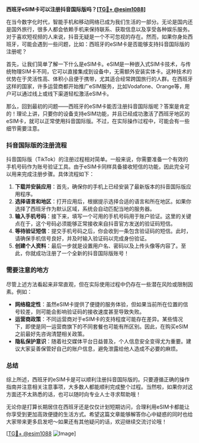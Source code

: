 **西班牙eSIM卡可以注册抖音国际版吗？[[TG💪+ @esim1088](https://t.me/s/esim1088)]**

在当今数字化时代，智能手机和移动网络已成为我们生活的一部分。无论是国内还是国外旅行，很多人都会依赖手机来保持联系、获取信息以及享受各种娱乐服务。对于喜欢短视频的人来说，抖音无疑是一个不可忽视的存在。然而，如果你身处西班牙，可能会遇到一些问题，比如：西班牙的eSIM卡是否能够支持抖音国际版的注册呢？

首先，让我们简单了解一下什么是eSIM卡。eSIM是一种嵌入式SIM卡技术，与传统物理SIM卡不同，它可以直接集成到设备中，无需额外安装实体卡。这种技术的优势在于灵活性高、体积小且便于携带，尤其适合经常跨国旅行的人群。在西班牙这样的国家，许多运营商都开始推广eSIM服务，比如Vodafone、Orange等，用户可以通过线上或线下渠道轻松激活eSIM卡。

那么，回到最初的问题——西班牙的eSIM卡能否注册抖音国际版呢？答案是肯定的！理论上讲，只要你的设备支持eSIM功能，并且已经成功激活了西班牙地区的eSIM卡，就可以正常使用抖音国际版。不过，在实际操作过程中，可能会有一些细节需要注意。

### 抖音国际版的注册流程

抖音国际版（TikTok）的注册过程相对简单。一般来说，你需要准备一个有效的手机号码作为账号验证工具。由于eSIM卡同样具备接收短信的功能，因此完全可以用来完成注册步骤。具体流程如下：

1. **下载并安装应用**：首先，确保你的手机上已经安装了最新版本的抖音国际版应用程序。
2. **选择语言和地区**：打开应用后，根据提示选择合适的语言和所在地区。如果你选择了西班牙作为默认区域，系统会自动匹配当地的服务器。
3. **输入手机号码**：接下来，填写一个可用的手机号码用于账户验证。这里的关键点在于，这个号码必须能够正常接收来自抖音官方发送的验证码短信。
4. **等待验证短信**：提交手机号码之后，你会收到一条包含验证码的短信。此时，请确保手机信号良好，并及时输入验证码以完成身份验证。
5. **创建个人资料**：最后一步就是设置用户名、密码以及上传头像等内容了。至此，你就成功注册了一个全新的抖音国际版账号！

### 需要注意的地方

尽管上述方法看起来非常直观，但在实际使用过程中仍存在一些潜在风险或限制因素。例如：

- **网络稳定性**：虽然eSIM卡提供了便捷的服务体验，但如果当前所在位置的信号较差，则可能会影响验证码的接收速度甚至导致失败。
- **运营商政策**：不同运营商对于eSIM卡的支持程度可能存在差异。某些情况下，即使是同一运营商旗下的不同套餐也可能有所区别。因此，在购买eSIM之前最好先咨询清楚相关政策。
- **隐私保护意识**：随着社交媒体平台日益普及，个人信息安全变得尤为重要。建议大家妥善保管好自己的账户信息，避免泄露给他人造成不必要的麻烦。

### 总结

综上所述，西班牙的eSIM卡是可以顺利注册抖音国际版的。只要遵循正确的操作指南并注意相关注意事项，大多数人都能顺利完成整个过程。当然啦，如果你对这方面还不太熟悉的话，也可以随时向专业人士寻求帮助哦！

无论你是打算长期居住在西班牙还是仅仅计划短期访问，合理利用eSIM卡都能让你享受到更加高效便捷的生活方式。希望这篇文章能够解答你心中疑惑的同时也给大家带来更多启发吧～如果还有其他疑问的话，欢迎继续交流讨论哦！

[[TG💪+ @esim1088](https://t.me/s/esim1088) ![Image](https://i.postimg.cc/4NQfJmqS/Snipaste-2025-05-13-00-14-12.png)]